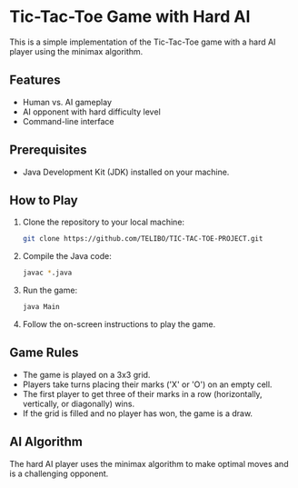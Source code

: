 # Tic-Tac-Toe Game with Hard AI

This is a simple implementation of the Tic-Tac-Toe game with a hard AI player using the minimax algorithm.

## Features

- Human vs. AI gameplay
- AI opponent with hard difficulty level
- Command-line interface

## Prerequisites

- Java Development Kit (JDK) installed on your machine.

## How to Play

1. Clone the repository to your local machine:

    ```bash
    git clone https://github.com/TELIBO/TIC-TAC-TOE-PROJECT.git
    ```

2. Compile the Java code:

    ```bash
    javac *.java
    ```

3. Run the game:

    ```bash
    java Main
    ```

4. Follow the on-screen instructions to play the game.

## Game Rules

- The game is played on a 3x3 grid.
- Players take turns placing their marks ('X' or 'O') on an empty cell.
- The first player to get three of their marks in a row (horizontally, vertically, or diagonally) wins.
- If the grid is filled and no player has won, the game is a draw.

## AI Algorithm

The hard AI player uses the minimax algorithm to make optimal moves and is a challenging opponent.

